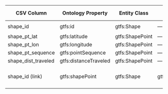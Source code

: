 | CSV Column           | Ontology Property | Entity Class | Rel. Entity Class | Subject Generation    | Join Condition | Datatype | Function Name | Function Output |
| --- | --- | --- | --- | --- | --- | --- | --- | --- |
| shape_id | gtfs:id | gtfs:Shape | — | `ex:shape/{shape_id}` | — | xsd:string | none | `generateShapeIRI` `ex:shape/4__1____1__IT_1` |
| shape_pt_lat | gtfs:latitude | gtfs:ShapePoint | — | `ex:shapepoint/{shape_id}/{sequence}` | — | geo:lat | none | `floatToDecimal` e.g., `40.4802624278576` |
| shape_pt_lon | gtfs:longitude | gtfs:ShapePoint | — | `ex:shapepoint/{shape_id}/{sequence}` | — | geo:long | none | `floatToDecimal` e.g., `-3.66723744236574` |
| shape_pt_sequence | gtfs:pointSequence | gtfs:ShapePoint | — | `ex:shapepoint/{shape_id}/{sequence}` | — | xsd:nonNegativeInteger | none | `intSequence` e.g., `1000001` |
| shape_dist_traveled | gtfs:distanceTraveled | gtfs:ShapePoint | — | `ex:shapepoint/{shape_id}/{sequence}` | — | gtfs:nonNegativeFloat | none | `floatToDecimal` e.g., `0.047428346568` |
| shape_id (link) | gtfs:shapePoint | gtfs:Shape | gtfs:ShapePoint | `ex:shape/{shape_id}` | shape_id = shape_id | owl:ObjectProperty | none | `linkShapeToPoints` triple: `ex:shape/4__1____1__IT_1 gtfs:shapePoint ex:shapepoint/4__1____1__IT_1/1000001` |
